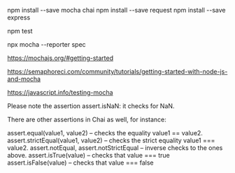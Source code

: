 npm install --save mocha chai
npm install --save request
npm install --save express

npm test

npx mocha --reporter spec

https://mochajs.org/#getting-started

https://semaphoreci.com/community/tutorials/getting-started-with-node-js-and-mocha

https://javascript.info/testing-mocha

Please note the assertion assert.isNaN: it checks for NaN.

There are other assertions in Chai as well, for instance:

assert.equal(value1, value2) – checks the equality value1 == value2.
assert.strictEqual(value1, value2) – checks the strict equality value1 === value2.
assert.notEqual, assert.notStrictEqual – inverse checks to the ones above.
assert.isTrue(value) – checks that value === true
assert.isFalse(value) – checks that value === false